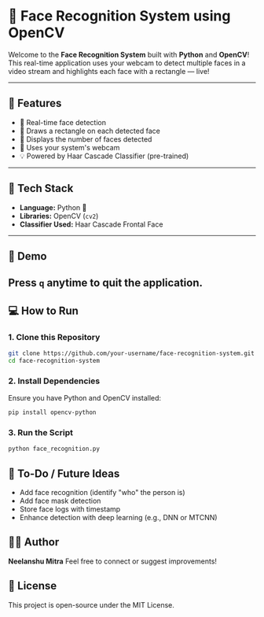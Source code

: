 # 👤 Face Recognition System using OpenCV

Welcome to the **Face Recognition System** built with **Python** and **OpenCV**!  
This real-time application uses your webcam to detect multiple faces in a video stream and highlights each face with a rectangle — live!

---

## 🚀 Features

- 🧠 Real-time face detection
- 🔲 Draws a rectangle on each detected face
- 🔢 Displays the number of faces detected
- 🎥 Uses your system's webcam
- 💡 Powered by Haar Cascade Classifier (pre-trained)

---

## 🧰 Tech Stack

- **Language:** Python 🐍  
- **Libraries:** OpenCV (`cv2`)  
- **Classifier Used:** Haar Cascade Frontal Face  

---

## 📸 Demo

Press `q` anytime to quit the application.
---

## 💻 How to Run

### 1. Clone this Repository
```bash
git clone https://github.com/your-username/face-recognition-system.git
cd face-recognition-system
```
### 2. Install Dependencies
Ensure you have Python and OpenCV installed:
```bash
pip install opencv-python
```
### 3. Run the Script
```bash
python face_recognition.py
```

## 📝 To-Do / Future Ideas
- Add face recognition (identify "who" the person is)
- Add face mask detection
- Store face logs with timestamp
- Enhance detection with deep learning (e.g., DNN or MTCNN)

## 🧑‍💻 Author
**Neelanshu Mitra**
Feel free to connect or suggest improvements!

## 📄 License
This project is open-source under the MIT License.
